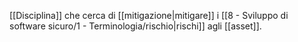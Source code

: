 [[Disciplina]] che cerca di [[mitigazione|mitigare]] i [[8 - Sviluppo di software sicuro/1 - Terminologia/rischio|rischi]] agli [[asset]].